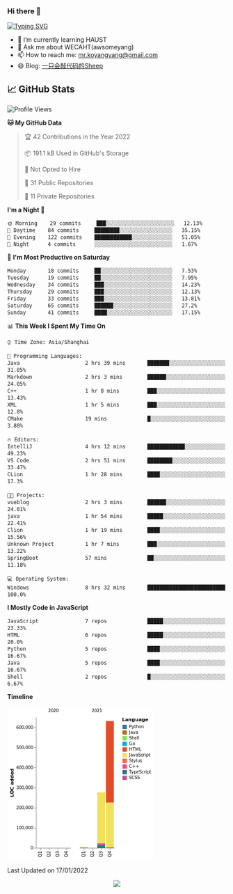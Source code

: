 ### Hi there 👋

[![Typing SVG](https://readme-typing-svg.herokuapp.com?color=%23F78A63&lines=Here+are+some+ideas+to+get+you+started%3A)](https://git.io/typing-svg)

- 🌱 I’m currently learning HAUST
- 💬 Ask me about WECAHT(awsomeyang)
- 📫 How to reach me: mr.koyangyang@gmail.com
- 😄 Blog: [一只会敲代码的Sheep](https://codeyang.pages.dev/)


## &#x1f4c8; GitHub Stats
<!--START_SECTION:waka-->
![Profile Views](http://img.shields.io/badge/Profile%20Views-0-blue)

**🐱 My GitHub Data** 

> 🏆 42 Contributions in the Year 2022
 > 
> 📦 191.1 kB Used in GitHub's Storage 
 > 
> 🚫 Not Opted to Hire
 > 
> 📜 31 Public Repositories 
 > 
> 🔑 11 Private Repositories  
 > 
**I'm a Night 🦉** 

```text
🌞 Morning    29 commits     ███░░░░░░░░░░░░░░░░░░░░░░   12.13% 
🌆 Daytime    84 commits     ████████░░░░░░░░░░░░░░░░░   35.15% 
🌃 Evening    122 commits    ████████████░░░░░░░░░░░░░   51.05% 
🌙 Night      4 commits      ░░░░░░░░░░░░░░░░░░░░░░░░░   1.67%

```
📅 **I'm Most Productive on Saturday** 

```text
Monday       18 commits     ██░░░░░░░░░░░░░░░░░░░░░░░   7.53% 
Tuesday      19 commits     ██░░░░░░░░░░░░░░░░░░░░░░░   7.95% 
Wednesday    34 commits     ███░░░░░░░░░░░░░░░░░░░░░░   14.23% 
Thursday     29 commits     ███░░░░░░░░░░░░░░░░░░░░░░   12.13% 
Friday       33 commits     ███░░░░░░░░░░░░░░░░░░░░░░   13.81% 
Saturday     65 commits     ██████░░░░░░░░░░░░░░░░░░░   27.2% 
Sunday       41 commits     ████░░░░░░░░░░░░░░░░░░░░░   17.15%

```


📊 **This Week I Spent My Time On** 

```text
⌚︎ Time Zone: Asia/Shanghai

💬 Programming Languages: 
Java                     2 hrs 39 mins       ███████░░░░░░░░░░░░░░░░░░   31.05% 
Markdown                 2 hrs 3 mins        ██████░░░░░░░░░░░░░░░░░░░   24.05% 
C++                      1 hr 8 mins         ███░░░░░░░░░░░░░░░░░░░░░░   13.43% 
XML                      1 hr 5 mins         ███░░░░░░░░░░░░░░░░░░░░░░   12.8% 
CMake                    19 mins             █░░░░░░░░░░░░░░░░░░░░░░░░   3.88%

🔥 Editors: 
IntelliJ                 4 hrs 12 mins       ████████████░░░░░░░░░░░░░   49.23% 
VS Code                  2 hrs 51 mins       ████████░░░░░░░░░░░░░░░░░   33.47% 
CLion                    1 hr 28 mins        ████░░░░░░░░░░░░░░░░░░░░░   17.3%

🐱‍💻 Projects: 
vueblog                  2 hrs 3 mins        ██████░░░░░░░░░░░░░░░░░░░   24.01% 
java                     1 hr 54 mins        █████░░░░░░░░░░░░░░░░░░░░   22.41% 
Clion                    1 hr 19 mins        ████░░░░░░░░░░░░░░░░░░░░░   15.56% 
Unknown Project          1 hr 7 mins         ███░░░░░░░░░░░░░░░░░░░░░░   13.22% 
SpringBoot               57 mins             ██░░░░░░░░░░░░░░░░░░░░░░░   11.18%

💻 Operating System: 
Windows                  8 hrs 32 mins       █████████████████████████   100.0%

```

**I Mostly Code in JavaScript** 

```text
JavaScript               7 repos             █████░░░░░░░░░░░░░░░░░░░░   23.33% 
HTML                     6 repos             █████░░░░░░░░░░░░░░░░░░░░   20.0% 
Python                   5 repos             ████░░░░░░░░░░░░░░░░░░░░░   16.67% 
Java                     5 repos             ████░░░░░░░░░░░░░░░░░░░░░   16.67% 
Shell                    2 repos             █░░░░░░░░░░░░░░░░░░░░░░░░   6.67%

```


**Timeline**

![Chart not found](https://raw.githubusercontent.com/koyangyang/koyangyang/main/charts/bar_graph.png) 


 Last Updated on 17/01/2022
<!--END_SECTION:waka-->

<!-- <div align="center"><img src="https://github-readme-streak-stats.koyang.workers.dev/?user=koyangyang" ></div> -->

<div align="center"><img src="https://activity-graph.koyang.workers.dev/graph?username=koyangyang&theme=github-light" ></div>

<!-- <div align="center"><img src="https://cdn.jsdelivr.net/gh/koyangyang/hugo_comment/assets/github-contribution-grid-snake.svg" ></div> -->

<!-- ![](https://github-readme-stats.vercel.app/api?username=koyangyang&show_icons=true&theme=flag-india)![](https://github-readme-stats.vercel.app/api/top-langs/?username=koyangyang&layout=compact) -->
<!-- <div align="center"><img src="https://github-readme-stats.vercel.app/api?username=koyangyang&show_icons=true&theme=flag-india" ></div> -->
<!-- <img src="https://github-readme-stats.vercel.app/api/top-langs/?username=koyangyang&layout=compact" > -->



<!-- <div align="center"><img src="https://github-readme-stats.vercel.app/api/wakatime?username=koyangyang" ></div> -->


<!--
[![Top Langs](https://github-readme-stats.vercel.app/api/top-langs/?username=koyangyang&langs_count=8)](https://github.com/anuraghazra/github-readme-stats)
- 🔭 I’m currently working on ...
- 👯 I’m looking to collaborate on ...
- 🤔 I’m looking for help with ...
- 💬 Ask me about ...
- 📫 How to reach me: ...
- 😄 Pronouns: ...
- ⚡ Fun fact: ...
-->
